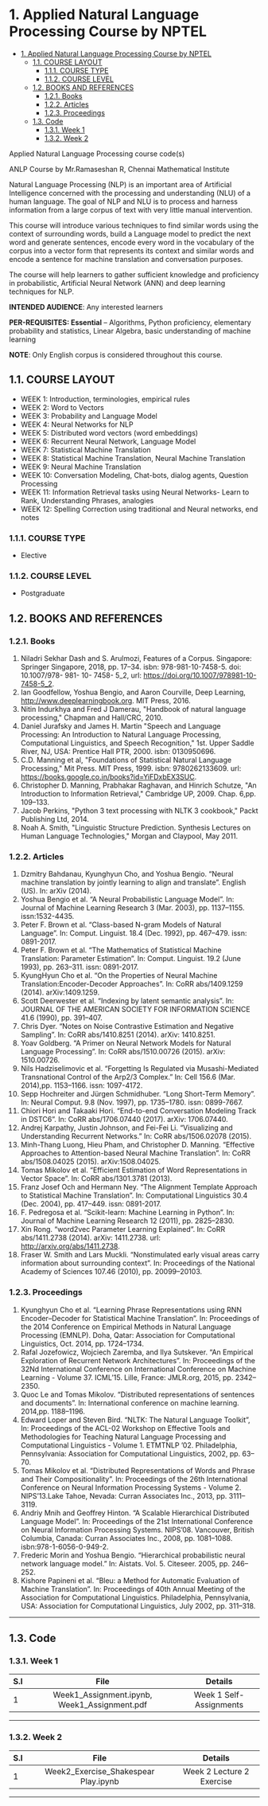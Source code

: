 # 1. Applied Natural Language Processing Course by NPTEL
<!-- TOC -->

- [1. Applied Natural Language Processing Course by NPTEL](#1-applied-natural-language-processing-course-by-nptel)
  - [1.1. COURSE LAYOUT](#11-course-layout)
    - [1.1.1. COURSE TYPE](#111-course-type)
    - [1.1.2. COURSE LEVEL](#112-course-level)
  - [1.2. BOOKS AND REFERENCES](#12-books-and-references)
    - [1.2.1. Books](#121-books)
    - [1.2.2. Articles](#122-articles)
    - [1.2.3. Proceedings](#123-proceedings)
  - [1.3. Code](#13-code)
    - [1.3.1. Week 1](#131-week-1)
    - [1.3.2. Week 2](#132-week-2)

<!-- /TOC -->

Applied Natural Language Processing course code(s)

ANLP Course by Mr.Ramaseshan R, Chennai Mathematical Institute

Natural Language Processing (NLP) is an important area of Artificial Intelligence concerned with the processing and understanding (NLU) of a human language. The goal of NLP and NLU is to process and harness information from a large corpus of text with very little manual intervention.

This course will introduce various techniques to find similar words using the context of surrounding words, build a Language model to predict the next word and generate sentences, encode every word in the vocabulary of the corpus into a vector form that represents its context and similar words and encode a sentence for machine translation and conversation purposes. 

The course will help learners to gather sufficient knowledge and proficiency in probabilistic, Artificial Neural Network (ANN) and deep learning techniques for NLP.

__INTENDED AUDIENCE__: Any interested learners

__PER-REQUISITES: Essential__ – Algorithms, Python proficiency, elementary probability and statistics, Linear Algebra, basic understanding of machine learning

__NOTE__: Only English corpus is considered throughout this course.

## 1.1. COURSE LAYOUT

- WEEK 1:   Introduction, terminologies, empirical rules
- WEEK 2:   Word to Vectors
- WEEK 3:   Probability and Language Model
- WEEK 4:   Neural Networks for NLP
- WEEK 5:   Distributed word vectors (word embeddings) 
- WEEK 6:   Recurrent Neural Network, Language Model
- WEEK 7:   Statistical Machine Translation
- WEEK 8:   Statistical Machine Translation, Neural Machine Translation
- WEEK 9:   Neural Machine Translation
- WEEK 10: Conversation Modeling, Chat-bots, dialog agents, Question Processing
- WEEK 11: Information Retrieval tasks using Neural Networks- Learn to Rank, Understanding Phrases, analogies
- WEEK 12: Spelling Correction using traditional and Neural networks, end notes

### 1.1.1. COURSE TYPE

- Elective

### 1.1.2. COURSE LEVEL

- Postgraduate

## 1.2. BOOKS AND REFERENCES

### 1.2.1. Books

1. Niladri Sekhar Dash and S. Arulmozi, Features of a Corpus. Singapore: Springer Singapore, 2018, pp. 17–34. isbn: 978-981-10-7458-5. doi: 10.1007/978- 981- 10- 7458- 5_2, url: <https://doi.org/10.1007/978981-10-7458-5_2>.
2. Ian Goodfellow, Yoshua Bengio, and Aaron Courville, Deep Learning, <http://www.deeplearningbook.org>. MIT Press, 2016.
3. Nitin Indurkhya and Fred J Damerau, "Handbook of natural language processing," Chapman and Hall/CRC, 2010.
4. Daniel Jurafsky and James H. Martin "Speech and Language Processing: An Introduction to Natural Language Processing, Computational Linguistics, and Speech Recognition," 1st. Upper Saddle River, NJ, USA: Prentice Hall PTR, 2000. isbn: 0130950696.
5. C.D. Manning et al,  "Foundations of Statistical Natural Language Processing," Mit Press. MIT Press, 1999. isbn: 9780262133609. url: <https://books.google.co.in/books?id=YiFDxbEX3SUC>. 
6. Christopher D. Manning, Prabhakar Raghavan, and Hinrich Schutze, "An Introduction to Information Retrieval," Cambridge UP, 2009. Chap. 6,pp. 109–133.
7. Jacob Perkins, "Python 3 text processing with NLTK 3 cookbook," Packt Publishing Ltd, 2014.
8. Noah A. Smith, "Linguistic Structure Prediction. Synthesis Lectures on Human Language Technologies," Morgan and Claypool, May 2011.

### 1.2.2. Articles

1. Dzmitry Bahdanau, Kyunghyun Cho, and Yoshua Bengio. “Neural machine translation by jointly learning to align and translate”. English (US). In: arXiv (2014).
2. Yoshua Bengio et al. “A Neural Probabilistic Language Model”. In: Journal of Machine Learning Research 3 (Mar. 2003), pp. 1137–1155. issn:1532-4435. 
3. Peter F. Brown et al. “Class-based N-gram Models of Natural Language”. In: Comput. Linguist. 18.4 (Dec. 1992), pp. 467–479. issn: 0891-2017. 
4. Peter F. Brown et al. “The Mathematics of Statistical Machine Translation: Parameter Estimation”. In: Comput. Linguist. 19.2 (June 1993), pp. 263–311. issn: 0891-2017.
5. KyungHyun Cho et al. “On the Properties of Neural Machine Translation:Encoder-Decoder Approaches”. In: CoRR abs/1409.1259 (2014). arXiv:1409.1259. 
6. Scott Deerwester et al. “Indexing by latent semantic analysis”. In: JOURNAL OF THE AMERICAN SOCIETY FOR INFORMATION SCIENCE 41.6 (1990), pp. 391–407.
7. Chris Dyer. “Notes on Noise Contrastive Estimation and Negative Sampling”. In: CoRR abs/1410.8251 (2014). arXiv: 1410.8251. 
8. Yoav Goldberg. “A Primer on Neural Network Models for Natural Language Processing”. In: CoRR abs/1510.00726 (2015). arXiv: 1510.00726.
9. Nils Hadziselimovic et al. “Forgetting Is Regulated via Musashi-Mediated Transnational Control of the Arp2/3 Complex.” In: Cell 156.6 (Mar. 2014),pp. 1153–1166. issn: 1097-4172.
10. Sepp Hochreiter and Jürgen Schmidhuber. “Long Short-Term Memory”. In: Neural Comput. 9.8 (Nov. 1997), pp. 1735–1780. issn: 0899-7667.
11. Chiori Hori and Takaaki Hori. “End-to-end Conversation Modeling Track in DSTC6”. In: CoRR abs/1706.07440 (2017). arXiv: 1706.07440. 
12. Andrej Karpathy, Justin Johnson, and Fei-Fei Li. “Visualizing and Understanding Recurrent Networks.” In: CoRR abs/1506.02078 (2015). 
13. Minh-Thang Luong, Hieu Pham, and Christopher D. Manning. “Effective Approaches to Attention-based Neural Machine Translation”. In: CoRR abs/1508.04025 (2015). arXiv:1508.04025. 
14. Tomas Mikolov et al. “Efficient Estimation of Word Representations in Vector Space”. In: CoRR abs/1301.3781 (2013). 
15. Franz Josef Och and Hermann Ney. “The Alignment Template Approach to Statistical Machine Translation”. In: Computational Linguistics 30.4 (Dec. 2004), pp. 417–449. issn: 0891-2017. 
16. F. Pedregosa et al. “Scikit-learn: Machine Learning in Python”. In: Journal of Machine Learning Research 12 (2011), pp. 2825–2830.
17. Xin Rong. “word2vec Parameter Learning Explained”. In: CoRR abs/1411.2738 (2014). arXiv: 1411.2738. url: <http://arxiv.org/abs/1411.2738>.
18. Fraser W. Smith and Lars Muckli. “Nonstimulated early visual areas carry information about surrounding context”. In: Proceedings of the National Academy of Sciences 107.46 (2010), pp. 20099–20103.

### 1.2.3. Proceedings

1. Kyunghyun Cho et al. “Learning Phrase Representations using RNN Encoder–Decoder for Statistical Machine Translation”. In: Proceedings of the 2014 Conference on Empirical Methods in Natural Language Processing (EMNLP). Doha, Qatar: Association for Computational Linguistics, Oct. 2014, pp. 1724–1734.
2. Rafal Jozefowicz, Wojciech Zaremba, and Ilya Sutskever. “An Empirical Exploration of Recurrent Network Architectures”. In: Proceedings of the 32Nd International Conference on International Conference on Machine Learning - Volume 37. ICML’15. Lille, France: JMLR.org, 2015, pp. 2342–2350. 
3. Quoc Le and Tomas Mikolov. “Distributed representations of sentences and documents”. In: International conference on machine learning. 2014,pp. 1188–1196.
4. Edward Loper and Steven Bird. “NLTK: The Natural Language Toolkit”, In: Proceedings of the ACL-02 Workshop on Effective Tools and Methodologies for Teaching Natural Language Processing and Computational Linguistics - Volume 1. ETMTNLP ’02. Philadelphia, Pennsylvania: Association for Computational Linguistics, 2002, pp. 63–70.
5. Tomas Mikolov et al. “Distributed Representations of Words and Phrase and Their Compositionality”. In: Proceedings of the 26th International Conference on Neural Information Processing Systems - Volume 2. NIPS’13.Lake Tahoe, Nevada: Curran Associates Inc., 2013, pp. 3111–3119.
6. Andriy Mnih and Geoffrey Hinton. “A Scalable Hierarchical Distributed Language Model”. In: Proceedings of the 21st International Conference on Neural Information Processing Systems. NIPS’08. Vancouver, British Columbia, Canada: Curran Associates Inc., 2008, pp. 1081–1088. isbn:978-1-6056-0-949-2.
7. Frederic Morin and Yoshua Bengio. “Hierarchical probabilistic neural network language model.” In: Aistats. Vol. 5. Citeseer. 2005, pp. 246–252.
8. Kishore Papineni et al. “Bleu: a Method for Automatic Evaluation of Machine Translation”. In: Proceedings of 40th Annual Meeting of the Association for Computational Linguistics. Philadelphia, Pennsylvania, USA: Association for Computational Linguistics, July 2002, pp. 311–318.

----

## 1.3. Code

### 1.3.1. Week 1

| S.I |                 File                 |          Details          |
|-----|:------------------------------------:|:-------------------------:|
| 1   | Week1_Assignment.ipynb, Week1_Assignment.pdf | Week 1 Self-Assignments |

----

### 1.3.2. Week 2

| S.I |                 File                 |          Details          |
|-----|:------------------------------------:|:-------------------------:|
| 1   | Week2_Exercise_Shakespear Play.ipynb | Week 2 Lecture 2 Exercise |

----

